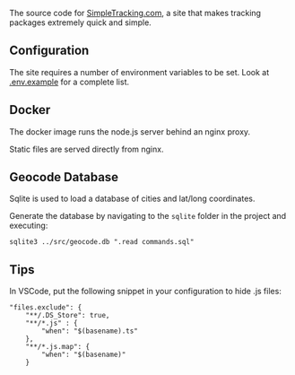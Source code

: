 The source code for [SimpleTracking.com](http://simpletracking.com), a site that makes tracking packages extremely quick and simple.

## Configuration

The site requires a number of environment variables to be set. Look at [.env.example](.env.example) for a complete list.

## Docker

The docker image runs the node.js server behind an nginx proxy.

Static files are served directly from nginx.

## Geocode Database

Sqlite is used to load a database of cities and lat/long coordinates.

Generate the database by navigating to the `sqlite` folder in the project and executing:

    sqlite3 ../src/geocode.db ".read commands.sql"

## Tips

In VSCode, put the following snippet in your configuration to hide .js files:

    "files.exclude": {
        "**/.DS_Store": true,
        "**/*.js" : {
            "when": "$(basename).ts"
        },
        "**/*.js.map": {
            "when": "$(basename)"
        }
